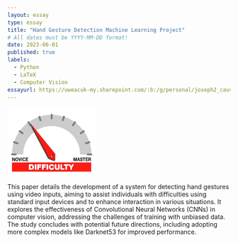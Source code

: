 ```yaml
---
layout: essay
type: essay
title: "Hand Gesture Detection Machine Learning Project"
# All dates must be YYYY-MM-DD format!
date: 2023-06-01
published: true
labels:
  - Python
  - LaTeX
  - Computer Vision
essayurl: https://uweacuk-my.sharepoint.com/:b:/g/personal/joseph2_cauvy-foster_live_uwe_ac_uk/EX_OUkkgEGxEg_3KqX9ewhIBPqdTOwocUl08CE2-RWjFjw?e=5bfaKv
---
```


<img width="200px" class="rounded float-start pe-4" src="../img/difficulty/degree_difficulty.jpg">

This paper details the development of a system for detecting hand gestures using video inputs, aiming to assist individuals with difficulties using standard input devices and to enhance interaction in various situations. It explores the effectiveness of Convolutional Neural Networks (CNNs) in computer vision, addressing the challenges of training with unbiased data. The study concludes with potential future directions, including adopting more complex models like Darknet53 for improved performance.
